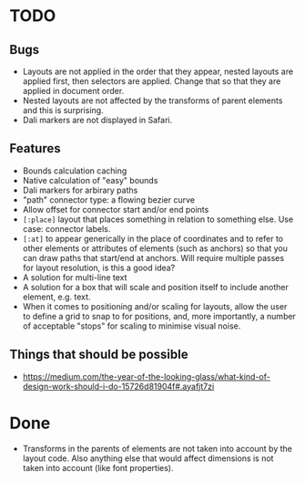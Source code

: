 # TODO

## Bugs

* Layouts are not applied in the order that they appear, nested
  layouts are applied first, then selectors are applied. Change that
  so that they are applied in document order.
* Nested layouts are not affected by the transforms of parent elements
  and this is surprising.
* Dali markers are not displayed in Safari.

## Features

* Bounds calculation caching
* Native calculation of "easy" bounds
* Dali markers for arbirary paths
* "path" connector type: a flowing bezier curve
* Allow offset for connector start and/or end points
* `[:place]` layout that places something in relation to something
  else. Use case: connector labels.
* `[:at]` to appear generically in the place of coordinates and to
  refer to other elements or attributes of elements (such as anchors)
  so that you can draw paths that start/end at anchors. Will require
  multiple passes for layout resolution, is this a good idea?
* A solution for multi-line text
* A solution for a box that will scale and position itself to include
  another element, e.g. text.
* When it comes to positioning and/or scaling for layouts, allow the
  user to define a grid to snap to for positions, and, more
  importantly, a number of acceptable "stops" for scaling to minimise
  visual noise.

## Things that should be possible

* https://medium.com/the-year-of-the-looking-glass/what-kind-of-design-work-should-i-do-15726d81904f#.ayafjt7zi

# Done

* Transforms in the parents of elements are not taken into account by
  the layout code. Also anything else that would affect dimensions is
  not taken into account (like font properties).
